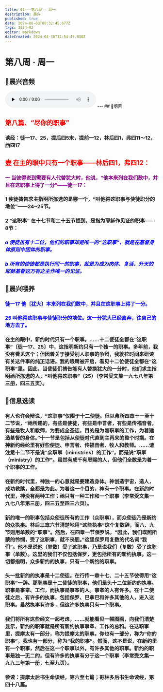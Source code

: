 ```yaml
---
title: 01---第八周 · 周一
description: 晨兴
published: true
date: 2024-06-03T00:32:45.677Z
tags: 2024-02
editor: markdown
dateCreated: 2024-04-30T12:54:47.038Z
---
```


# 第八周 · 周一
## 🎵晨兴音频
<audio id="audio" controls="" preload="none">
      <source id="mp3" src="/2024-02/week8/week8day1.mp3">
</audio>
---
## 📖纲目

## <font color=red>第八篇、“尽你的职事”</font>

### 读经：徒一17、25，提后四5末，提前一12，林后四1，弗四11～12，西四17

## <font color=red>壹   在主的眼中只有一个职事——林后四1，弗四12：</font>

### <font color=purple>一   当彼得说到需要有人代替犹大时，他说，“他本来列在我们数中，并且在这职事上得了一分”——徒一17：</font>

### 1   使徒祷告求主指明所拣选的是哪一个，“叫他得这职事与使徒职分的地位”——24~25节。

### 2   “这职事” 在十七节和二十五节提到，是指为耶稣作见证的职事——8节：

### <font color=blue>*a   使徒虽有十二位，他们的职事却是唯一的“这职事”，就是在基督身体原则中团体的职事。*</font>

### <font color=blue>*b   所有的使徒都是执行同一的职事，就是为成为肉体、复活、升天的耶稣基督这万有之主作唯一的见证。*</font>

## 📖晨兴喂养

### <font color=blue>徒一17    他〔犹大〕本来列在我们数中，并且在这职事上得了一分。</font>

### <font color=blue>25    叫他得这职事与使徒职分的地位。这一分犹大已经离弃，往自己的地方去了。</font>

### 在主的眼中，新约时代只有一个职事。……十二使徒全都在“这职事”〔徒一17、25〕中，这指明新约只有一个独一的职事。多年前，我没有看见这个；但因着关于接受别人职事的争辩，我就花时间来研读有关这件事的纯正话语。我的眼睛被开启，看见十二位使徒全都在“这职事”里。因此，当使徒们祷告能有人替换犹大的一分时，他们求主指明祂所拣选的人，“叫他得这职事”（25）（李常受文集一九七八年第三册，四三五页）。

## 📖信息选读

### 有人也许会辩说，“这职事”仅限于十二使徒。但以弗所四章十一至十二节说，“祂所赐的，有些是使徒，有些是申言者，有些是传福音者，有些是牧人和教师，为要成全圣徒，目的是为着职事的工作，为着建造基督的身体。”十一节是包括从使徒时代直到主再来的整个时期。在神新约经纶里有好些使徒、申言者、传福音者、牧人和教师。……请注意十二节不是说“众职事（ministries）的工作”，而是说“职事（ministry）的工作”。虽然有成千有恩赐的人，但他们全数是为着一个职事的工作。

### 在新约时代里，神独一的心意就是要建造身体。神创造宇宙，造人，成功救赎，全都是为此。为着这一个目的，神有一个职事。在新约时代里，神没有两种工作；祂只有一种工作和一个职事（李常受文集一九七八年第三册，四三五至四三六页）。

### 新约唯一的职事包括众使徒所有的工作（众职事），而众使徒乃是新约的众执事。林后三章六节清楚地用“这些执事”这个复数辞，而八、九节则用单数的“职事”。然后，在四章一节保罗说，“因此，我们既照所蒙的怜悯，受了这职事，就不丧胆。”这里保罗用复数的代名词“我们”。他不是说他（单数）受了这职事，乃是说我们（复数）受了这职事（单数）。这里的我们不仅包括保罗，更包括所有的新约执事。这一切都指明，众多新约的执事，只有一个新约的职事。

### 头一批新约的执事是十二使徒。在行传一章十七、二十五节彼得用“这职事”一辞。那职事是十二使徒的职事，他们是头十二位新约的执事。职事是事奉、工作，而执事是事奉的人。事奉的人有许多。在十二使徒之后，有许多的执事，包括保罗、巴拿巴和许多其他的人，进入这职事。虽然执事有许多，但这许多执事只有一个职事。

### 我们将所有这些经文一起考虑，……就能看见一幅图画，向我们清楚显示，新约的职事就是所有新约执事事奉、工作的总和。在这职事里，提摩太有一部分，称为提摩太的职事。你也有一部分，称为“你的职事”，我也有一部分，称为“我的职事”。然而，这不是说，在新约里有一个职事，然后在这一个职事以外，有许多其他的职事。新约的职事是独一无二的，但有许多的执事有分于这一个职事（李常受文集一九九三年第一册，七至九页）。

### 参读：提摩太后书生命读经，第六至七篇；哥林多后书生命读经，第四十八篇。
<!-- Google tag (gtag.js) -->
<script async src="https://www.googletagmanager.com/gtag/js?id=G-1P8709Z16T"></script>
<script>
  window.dataLayer = window.dataLayer || [];
  function gtag(){dataLayer.push(arguments);}
  gtag('js', new Date());

  gtag('config', 'G-1P8709Z16T');
</script>